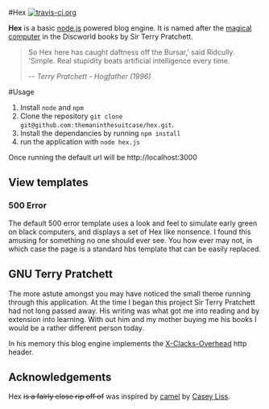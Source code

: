 #Hex [![travis-ci.org](https://travis-ci.org/themaninthesuitcase/hex.svg)](https://travis-ci.org/themaninthesuitcase/hex)

**Hex** is a basic [node.js](https://nodejs.org) powered blog engine.  It is named after the [magical computer](http://en.wikipedia.org/wiki/Hex_(Discworld)) in the Discworld books by Sir Terry Pratchett.

> So Hex here has caught daftness off the Bursar,' said Ridcully. 'Simple. Real stupidity beats artificial intelligence every time.
>
> -- <cite>Terry Pratchett - Hogfather (1996)</cite>

#Usage

1. Install `node` and `npm`
1. Clone the repository `git clone git@github.com:themaninthesuitcase/hex.git`.
1. Install the dependancies by running `npm install`
1. run the application with `node hex.js`

Once running the default url will be http://localhost:3000

## View templates
### 500 Error
The default 500 error template uses a look and feel to simulate early green on black computers, and displays a set of Hex like nonsence.  I found this amusing for something no one should ever see.  You how ever may not, in which case the page is a standard hbs template that can be easily replaced.

## GNU Terry Pratchett
The more astute amongst you may have noticed the small theme running through this application.  At the time I began this project Sir Terry Pratchett had not long passed away.  His writing was what got me into reading and by extension into learning.  With out him and my mother buying me his books I would be a rather different person today.

In his memory this blog engine implements the [X-Clacks-Overhead](http://www.gnuterrypratchett.com) http header.

## Acknowledgements
Hex ~~is a fairly close rip off of~~ was inspired by [camel](https://github.com/cliss/camel) by [Casey Liss](http://www.caseyliss.com).
